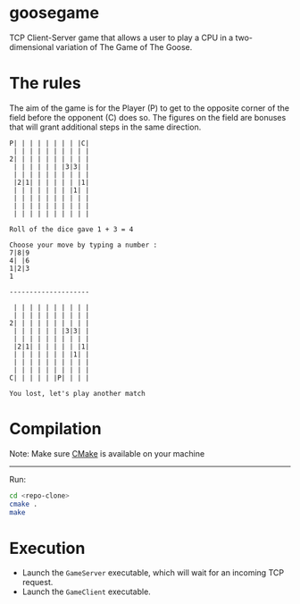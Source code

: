 # goosegame

TCP Client-Server game that allows a user to play a CPU in a two-dimensional variation of The Game of The Goose.

# The rules

The aim of the game is for the Player (P) to get to the opposite corner of the field before the opponent (C) does so. The figures on the field are bonuses that will grant additional steps in the same direction.

```
P| | | | | | | | |C|
 | | | | | | | | | |
2| | | | | | | | | |
 | | | | | | |3|3| |
 | | | | | | | | | |
 |2|1| | | | | | |1|
 | | | | | | | |1| |
 | | | | | | | | | |
 | | | | | | | | | |
 | | | | | | | | | |
 
Roll of the dice gave 1 + 3 = 4

Choose your move by typing a number :
7|8|9
4| |6
1|2|3
1
 
--------------------

 | | | | | | | | | |
 | | | | | | | | | |
2| | | | | | | | | |
 | | | | | | |3|3| |
 | | | | | | | | | |
 |2|1| | | | | | |1|
 | | | | | | | |1| |
 | | | | | | | | | |
 | | | | | | | | | |
C| | | | | |P| | | |

You lost, let's play another match
```

# Compilation
Note: Make sure [CMake](https://cmake.org/download/) is available on your machine

---

Run:

```sh
cd <repo-clone>
cmake .
make
```
  
# Execution
  
- Launch the `GameServer` executable, which will wait for an incoming TCP request. 
- Launch the `GameClient` executable.
